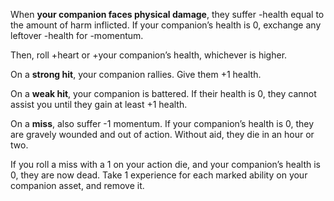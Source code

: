 When **your companion faces physical damage**, they suffer -health equal to the amount of harm inflicted. If your companion’s health is 0, exchange any leftover -health for -momentum. 

Then, roll +heart or +your companion’s health, whichever is higher. 

On a **strong hit**, your companion rallies. Give them +1 health. 

On a **weak hit**, your companion is battered. If their health is 0, they cannot assist you until they gain at least +1 health. 

On a **miss**, also suffer -1 momentum. If your companion’s health is 0, they are gravely wounded and out of action. Without aid, they die in an hour or two. 

If you roll a miss with a 1 on your action die, and your companion’s health is 0, they are now dead. Take 1 experience for each marked ability on your companion asset, and remove it.